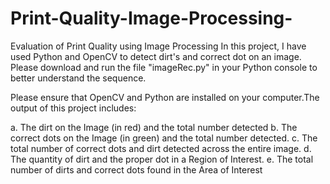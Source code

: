 # Print-Quality-Image-Processing-

Evaluation of Print Quality using Image Processing
In this project, I have used Python and OpenCV to detect dirt's and correct dot on an image. Please download and run the file "imageRec.py" in your Python console to better understand the sequence.

Please ensure that OpenCV and Python are installed on your computer.The output of this project includes:  

  a. The dirt on the Image (in red) and the total number detected
  b. The correct dots on the Image (in green) and the total number detected.
  c. The total number of correct dots and dirt detected across the entire image.
  d. The quantity of dirt and the proper dot in a Region of Interest.
  e. The total number of dirts and correct dots found in the Area of Interest
